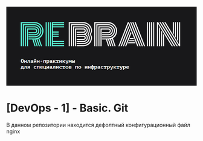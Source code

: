 ![Image from Rebrainme.com](https://github.com/aaantropov/images/blob/main/rebrain.png)

# [DevOps - 1] - Basic. Git


В данном репозитории находится дефолтный конфигурационный файл nginx
